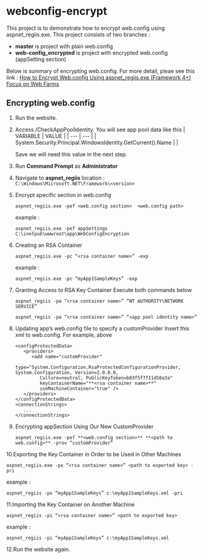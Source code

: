 # webconfig-encrypt
This project is to demonstrate how to encrypt web.config using aspnet_regiis.exe.
This project consists of two branches :
- **master** is project with plain web.config
- **web-config_encrypted** is project with encrypted web.config (appSetting section)

Below is summary of encrypting web.config. For more detail, pleae see this link : [How to Encrypt Web.config Using aspnet_regiis.exe (Framework 4+) Focus on Web Farms](https://www.codeproject.com/Tips/877258/How-to-Encrypt-Web-config-Using-aspnet-regiis-exe)
## Encrypting web.config
1. Run the website.
2. Access /CheckAppPoolIdentity. You will see app pool data like this
   | VARIABLE | VALUE |
   | --- | --- |
   | System.Security.Principal.WindowsIdentity.GetCurrent().Name | <app pool identity name> |
   
   Save **<app pool identitiy name>** we will need this value in the next step.

3. Run **Command Prompt** as **Administrator**
4. Navigate to **aspnet_regiis** location : `C:\Windows\Microsoft.NET\Framework\<version>`
5. Encrypt specific section in web.config
   ```
   aspnet_regiis.exe -pef <web.config section>  <web.config path>
   ```
   example :
   ```
   aspnet_regiis.exe -pef appSettings  C:\inetpub\wwwroot\app\WebConfigEncryption
   ```
6. Creating an RSA Container
   ```
   aspnet_regiis.exe -pc “<rsa container name>” -exp
   ```
   example :
   ```
   aspnet_regiis.exe -pc “myApp1SampleKeys” -exp
   ```
   
7. Granting Access to RSA Key Container
   Execute both commands below 
   ```
   aspnet_regiis -pa “<rsa container name>” “NT AUTHORITY\NETWORK SERVICE”
   ```
   ```
   aspnet_regiis -pa “<rsa container name>” “<app pool identity name>”
   ```
   
8. Updating app’s web.config file to specify a customProvider
   Insert this xml to web.config. For example, above <connectionStrings>
   ```
   <configProtectedData>
      <providers>
         <add name="customProvider"
            type="System.Configuration.RsaProtectedConfigurationProvider, System.Configuration, Version=2.0.0.0,
            Culture=neutral, PublicKeyToken=b03f5f7f11d50a3a"
            keyContainerName="**<rsa container name>**"
            useMachineContainer="true" />
      </providers>
   </configProtectedData>
   <connectionStrings>
      ...
   </connectionStrings>
   ```
   
9. Encrypting appSection Using Our New CustomProvider
   ```
   aspnet_regiis.exe -pef **<web.config section>** **<path to web.config>** -prov “customProvider”
   ```
   
10.Exporting the Key Container in Order to be Used in Other Machines
   ```
   aspnet_regiis.exe -px “<rsa container name>” <path to exported key> -pri
   ```
   example : 
   ```
   aspnet_regiis -px “myApp1SampleKeys” c:\myApp1SampleKeys.xml -pri
   ```
11.Importing the Key Container on Another Machine
   ```
   aspnet_regiis -pi “<rsa container name>” <path to exported key>
   ```
   example : 
   ```
   aspnet_regiis -pi “myApp1SampleKeys” c:\myApp1SampleKeys.xml
   ```
12.Run the website again.

